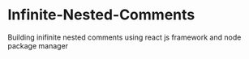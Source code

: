 # Infinite-Nested-Comments
Building inifinite nested comments using react js framework and node package manager
